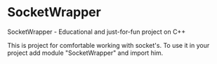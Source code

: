 # SocketWrapper
SocketWrapper - Educational and just-for-fun project on С++

This is project for comfortable working with socket's.
To use it in your project add module "SocketWrapper" and import him.

